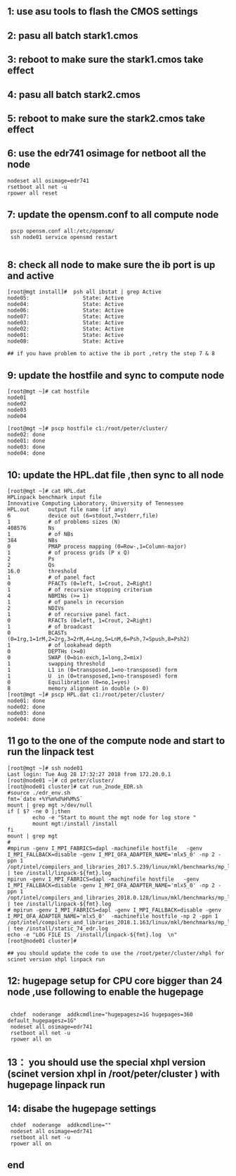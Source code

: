 ## 1:   use asu tools to flash the CMOS settings 
## 2:   pasu all batch stark1.cmos
## 3:   reboot to make sure the stark1.cmos take effect
## 4:   pasu all batch stark2.cmos
## 5:   reboot to make sure the stark2.cmos take effect
## 6:   use the edr741 osimage  for netboot all the node 

```
nodeset all osimage=edr741
rsetboot all net -u
rpower all reset

```
## 7:   update the opensm.conf to all compute node 

```
 pscp opensm.conf all:/etc/opensm/
 ssh node01 service opensmd restart
 
```
## 8:   check all node to make sure the ib port is up and active 

```
[root@mgt install]#  psh all ibstat | grep Active
node05:                 State: Active
node04:                 State: Active
node06:                 State: Active
node07:                 State: Active
node03:                 State: Active
node02:                 State: Active
node01:                 State: Active
node08:                 State: Active

## if you have problem to active the ib port ,retry the step 7 & 8

```
## 9:   update the hostfile and sync to compute node 

```
[root@mgt ~]# cat hostfile
node01
node02
node03
node04

[root@mgt ~]# pscp hostfile c1:/root/peter/cluster/
node02: done
node01: done
node03: done
node04: done

```
## 10:  update the HPL.dat file ,then sync to all node 

```
[root@mgt ~]# cat HPL.dat
HPLinpack benchmark input file
Innovative Computing Laboratory, University of Tennessee
HPL.out      output file name (if any)
6            device out (6=stdout,7=stderr,file)
1            # of problems sizes (N)
408576       Ns
1            # of NBs
384          NBs
0            PMAP process mapping (0=Row-,1=Column-major)
1            # of process grids (P x Q)
2            Ps
2            Qs
16.0         threshold
1            # of panel fact
0            PFACTs (0=left, 1=Crout, 2=Right)
1            # of recursive stopping criterium
4            NBMINs (>= 1)
1            # of panels in recursion
2            NDIVs
1            # of recursive panel fact.
0            RFACTs (0=left, 1=Crout, 2=Right)
1            # of broadcast
0            BCASTs (0=1rg,1=1rM,2=2rg,3=2rM,4=Lng,5=LnM,6=Psh,7=Spush,8=Psh2)
1            # of lookahead depth
0            DEPTHs (>=0)
0            SWAP (0=bin-exch,1=long,2=mix)
1            swapping threshold
1            L1 in (0=transposed,1=no-transposed) form
1            U  in (0=transposed,1=no-transposed) form
0            Equilibration (0=no,1=yes)
8            memory alignment in double (> 0)
[root@mgt ~]# pscp HPL.dat c1:/root/peter/cluster/
node01: done
node02: done
node03: done
node04: done

```
## 11 go to the one of the compute node and start to run the linpack test 

```
[root@mgt ~]# ssh node01
Last login: Tue Aug 28 17:32:27 2018 from 172.20.0.1
[root@node01 ~]# cd peter/cluster/
[root@node01 cluster]# cat run_2node_EDR.sh
#source ./edr_env.sh
fmt=`date +%Y%m%d%H%M%S`
mount | grep mgt >/dev/null
if [ $? -ne 0 ];then
        echo -e "Start to mount the mgt node for log store "
        mount mgt:/install /install
fi
mount | grep mgt
#
#mpirun -genv I_MPI_FABRICS=dapl -machinefile hostfile   -genv I_MPI_FALLBACK=disable -genv I_MPI_OFA_ADAPTER_NAME='mlx5_0' -np 2 -ppn 1 /opt/intel/compilers_and_libraries_2017.5.239/linux/mkl/benchmarks/mp_linpack/xhpl_intel64_dynamic | tee /install/linpack-${fmt}.log
mpirun -genv I_MPI_FABRICS=dapl -machinefile hostfile   -genv I_MPI_FALLBACK=disable -genv I_MPI_OFA_ADAPTER_NAME='mlx5_0' -np 2 -ppn 1 /opt/intel/compilers_and_libraries_2018.0.128/linux/mkl/benchmarks/mp_linpack/xhpl_intel64_dynamic | tee /install/linpack-${fmt}.log
# mpirun -genv I_MPI_FABRICS=dapl -genv I_MPI_FALLBACK=disable -genv I_MPI_OFA_ADAPTER_NAME='mlx5_0'  -machinefile hostfile -np 2 -ppn 1 /opt/intel/compilers_and_libraries_2018.1.163/linux/mkl/benchmarks/mp_linpack/xhpl_intel64_static | tee /install/static_74_edr.log
echo -e "LOG FILE IS  /install/linpack-${fmt}.log  \n"
[root@node01 cluster]#

## you should update the code to use the /root/peter/cluster/xhpl for scinet version xhpl linpack run 

```
## 12:	  hugepage setup for CPU core bigger than 24 node ,use following to enable the hugepage 
```

 chdef  noderange  addkcmdline="hugepagesz=1G hugepages=360 default_hugepagesz=1G" 
 nodeset all osimage=edr741
 rsetboot all net -u
 rpower all on 

```
## 13：	you should use the special xhpl version (scinet version xhpl in /root/peter/cluster ) with hugepage linpack run 
## 14: disabe the hugepage settings 
```
 chdef  noderange  addkcmdline=""
 nodeset all osimage=edr741
 rsetboot all net -u
 rpower all on
```
## end
